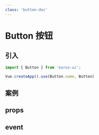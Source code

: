 ```yaml
---
class: 'button-doc'
---
```

# Button 按钮

## 引入

```javascript
import { Button } from 'eurus-ui';

Vue.createApp().use(Button.name, Button)
```

## 案例


<code-demo
  src="button/demo/demo0.vue"
/>

## props

## event
